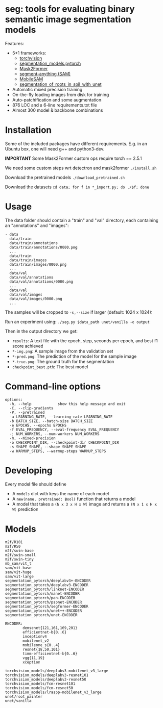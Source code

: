 # seg: tools for evaluating binary semantic image segmentation models

Features:
  - 5+1 frameworks:
    - [torchvision](https://pytorch.org/vision/main/models.html)
    - [segmentation_models.pytorch](https://github.com/qubvel-org/segmentation_models.pytorch)
    - [Mask2Former](https://github.com/facebookresearch/Mask2Former)
    - [segment-anything (SAM)](https://github.com/facebookresearch/segment-anything)
    - [MobileSAM](https://github.com/ChaoningZhang/MobileSAM)
    - [segmentation_of_roots_in_soil_with_unet](https://github.com/Abe404/segmentation_of_roots_in_soil_with_unet)
  - Automatic mixed precision training
  - On-the-fly loading images from disk for training
  - Auto-patchification and some augmentation
  - 876 LOC and a 6-line requirements.txt file
  - Almost 300 model \& backbone combinations

# Installation
Some of the included packages have different requirements. E.g. in an Ubuntu box,
one will need g++ and python3-dev.

**IMPORTANT** Some Mask2Former custom ops require torch == 2.5.1

We need some custom steps wrt detectron and mask2former
`./install.sh`

Download the pretrained models
`./download_pretrained.sh`

Download the datasets
`cd data; for f in *_import.py; do ./$f; done`

# Usage
The data folder should contain a "train" and "val" directory, each containing an
"annotations" and "images":
```
- data
  data/train
  data/train/annotations
  data/train/annotations/0000.png
  ...
  data/train
  data/train/images
  data/train/images/0000.png
  ...
  data/val
  data/val/annotations
  data/val/annotations/0000.png
  ...
  data/val
  data/val/images
  data/val/images/0000.png
  ...
```

The samples will be cropped to `-s,--size` if larger (default: 1024 x 1024):

Run an experiment using:
`./seg.py $data_path unet/vanilla -o output`

Then in the output directory we get:
- `results`: A text file with the epoch, step, seconds per epoch,
  and best f1 score achieved
- `*-img.png`: A sample image from the validation set
- `*-pred.png`: The prediction of the model for the sample image
- `*-true.png`: The ground truth for the segmentation
- `checkpoint_best.pth`: The best model

# Command-line options
```
options:
  -h, --help            show this help message and exit
  -C, --clip-gradients
  -P, --pretrained
  -a LEARNING_RATE, --learning-rate LEARNING_RATE
  -b BATCH_SIZE, --batch-size BATCH_SIZE
  -e EPOCHS, --epochs EPOCHS
  -f EVAL_FREQUENCY, --eval-frequency EVAL_FREQUENCY
  -j NUM_WORKERS, --num-workers NUM_WORKERS
  -m, --mixed-precision
  -o CHECKPOINT_DIR, --checkpoint-dir CHECKPOINT_DIR
  -s SHAPE SHAPE, --shape SHAPE SHAPE
  -w WARMUP_STEPS, --warmup-steps WARMUP_STEPS
```

# Developing
Every model file should define
 - A `models` dict with keys the name of each model
 - A `new(name, pretrained: Bool)` function that returns a model
 - A model that takes a `(N x 3 x H x W)` image and returns a
   `(N x 1 x H x W)` prediction

# Models
```
m2f/R101
m2f/R50
m2f/swin-base
m2f/swin-small
m2f/swin-tiny
mb_sam/vit_t
sam/vit-base
sam/vit-huge
sam/vit-large
segmentation_pytorch/deeplabv3+-ENCODER
segmentation_pytorch/deeplabv3-ENCODER
segmentation_pytorch/linknet-ENCODER
segmentation_pytorch/manet-ENCODER
segmentation_pytorch/pan-ENCODER
segmentation_pytorch/pspnet-ENCODER
segmentation_pytorch/segformer-ENCODER
segmentation_pytorch/unet++-ENCODER
segmentation_pytorch/unet-ENCODER

ENCODER:
        densenet{121,161,169,201}
        efficientnet-b{0..6}
        inceptionv4
        mobilenet_v2
        mobileone_s{0..4}
        resnet{18,50,101}
        timm-efficientnet-b{0..6}
        vgg{11,19}
        xception

torchvision_models/deeplabv3-mobilenet_v3_large
torchvision_models/deeplabv3-resnet101
torchvision_models/deeplabv3-resnet50
torchvision_models/fcn-resnet101
torchvision_models/fcn-resnet50
torchvision_models/lraspp-mobilenet_v3_large
unet/root_painter
unet/vanilla
```
